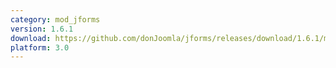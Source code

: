 ```yaml
---
category: mod_jforms
version: 1.6.1
download: https://github.com/donJoomla/jforms/releases/download/1.6.1/mod_jforms_v1.6.1.zip
platform: 3.0
---
```


